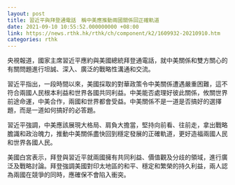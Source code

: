 ```yaml
---
layout: post
title: 習近平與拜登通電話　稱中美應推動兩國關係回正確軌道
date: 2021-09-10 10:55:52.000000000 +08:00
link: https://news.rthk.hk/rthk/ch/component/k2/1609932-20210910.htm
categories: rthk
---
```


央視報道，國家主席習近平應約與美國總統拜登通電話，就中美關係和雙方關心的有關問題進行坦誠、深入、廣泛的戰略性溝通和交流。

習近平指出，一段時間以來，美國採取的對華政策令中美關係遭遇嚴重困難，這不符合兩國人民根本利益和世界各國共同利益。中美能否處理好彼此關係，攸關世界前途命運，中美合作，兩國和世界都會受益。中美關係不是一道是否搞好的選擇題，而是一道如何搞好的必答題。

習近平強調，中美應該展現大格局、肩負大擔當，堅持向前看、往前走，拿出戰略膽識和政治魄力，推動中美關係盡快回到穩定發展的正確軌道，更好造福兩國人民和世界各國人民。

美國白宮表示，拜登與習近平就兩國擁有共同利益、價值觀及分歧的領域，進行廣泛及戰略討論。拜登強調美國對印太地區的和平、穩定和繁榮的持久利益，兩人認為兩國在競爭的同時，應確保不會陷入衝突。
